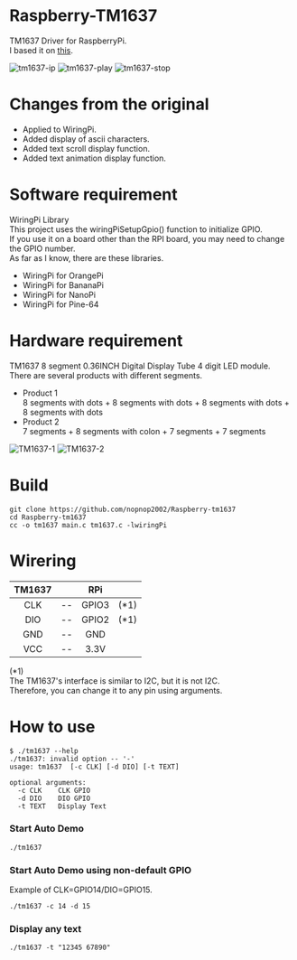 # Raspberry-TM1637
TM1637 Driver for RaspberryPi.   
I based it on [this](https://github.com/petrows/esp-32-tm1637).   

![tm1637-ip](https://github.com/nopnop2002/esp-idf-tm1637/assets/6020549/15cb623d-2298-4344-a9c7-f573cb0255cd)
![tm1637-play](https://github.com/nopnop2002/esp-idf-tm1637/assets/6020549/bb98913e-f5e5-4f17-8d12-4cd9f16518f7)
![tm1637-stop](https://github.com/nopnop2002/esp-idf-tm1637/assets/6020549/b1928da8-c461-4772-8d33-8f82175c5f54)

# Changes from the original
- Applied to WiringPi.   
- Added display of ascii characters.   
- Added text scroll display function.   
- Added text animation display function.   

# Software requirement
WiringPi Library   
This project uses the wiringPiSetupGpio() function to initialize GPIO.   
If you use it on a board other than the RPI board, you may need to change the GPIO number.   
As far as I know, there are these libraries.   
- WiringPi for OrangePi   
- WiringPi for BananaPi   
- WiringPi for NanoPi   
- WiringPi for Pine-64   

# Hardware requirement
TM1637 8 segment 0.36INCH Digital Display Tube 4 digit LED module.   
There are several products with different segments.   
- Product 1   
 8 segments with dots + 8 segments with dots + 8 segments with dots + 8 segments with dots   
- Product 2   
 7 segments + 8 segments with colon + 7 segments + 7 segments   

![TM1637-1](https://github.com/nopnop2002/esp-idf-tm1637/assets/6020549/59e95bf5-01bb-4c4a-9f96-4d36869be2e5)
![TM1637-2](https://github.com/nopnop2002/esp-idf-tm1637/assets/6020549/e3430e3a-34ae-455a-8891-555ae89f2e0f)

# Build
```
git clone https://github.com/nopnop2002/Raspberry-tm1637
cd Raspberry-tm1637
cc -o tm1637 main.c tm1637.c -lwiringPi
```

# Wirering

|TM1637||RPi||
|:-:|:-:|:-:|:-:|
|CLK|--|GPIO3|(*1)|
|DIO|--|GPIO2|(*1)|
|GND|--|GND||
|VCC|--|3.3V||

(*1)   
The TM1637's interface is similar to I2C, but it is not I2C.   
Therefore, you can change it to any pin using arguments.   

# How to use
```
$ ./tm1637 --help
./tm1637: invalid option -- '-'
usage: tm1637  [-c CLK] [-d DIO] [-t TEXT]

optional arguments:
  -c CLK    CLK GPIO
  -d DIO    DIO GPIO
  -t TEXT   Display Text
```

### Start Auto Demo
```
./tm1637
```

### Start Auto Demo using non-default GPIO   
Example of CLK=GPIO14/DIO=GPIO15.   
```
./tm1637 -c 14 -d 15
```

### Display any text
```
./tm1637 -t "12345 67890"
```


